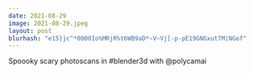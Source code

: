 ```yaml
---
date: 2021-08-29
image: 2021-08-29.jpeg
layout: post
blurhash: "e15}jc^*0000Io%MRjR%t6WB9aD*~V~Vj[-p-pE19GNGxut7M|NGof"
---
```


Spoooky scary photoscans in #blender3d with @polycamai

